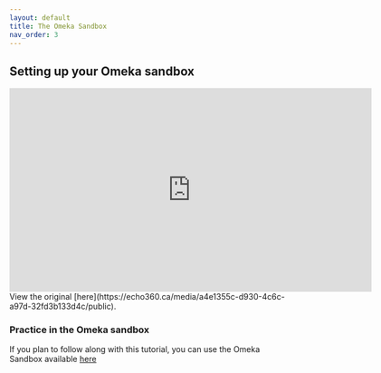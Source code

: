 ```yaml
---
layout: default
title: The Omeka Sandbox
nav_order: 3
---
```


<!-- Edit the content below for the workshop in question. Once you're ready to publish, remove the comment characters e.g. "<!--" at the start and end -->



## Setting up your Omeka sandbox

<iframe height="360" width="640" allowfullscreen frameborder=0 src="https://echo360.ca/media/17ed11e1-f95d-4718-80a3-8d97035165cf/public?autoplay=false&automute=false"></iframe>
View the original [here](https://echo360.ca/media/a4e1355c-d930-4c6c-a97d-32fd3b133d4c/public).


### Practice in the Omeka sandbox

If you plan to follow along with this tutorial, you can use the Omeka Sandbox available [here](https://omeka.org/s/download/#sandbox)



